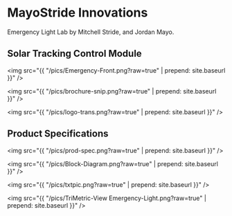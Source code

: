 # MayoStride Innovations

Emergency Light Lab by Mitchell Stride, and Jordan Mayo.

## Solar Tracking Control Module

<img src="{{ "/pics/Emergency-Front.png?raw=true" | prepend: site.baseurl }}" />

<img src="{{ "/pics/brochure-snip.png?raw=true" | prepend: site.baseurl }}" />

<img src="{{ "/pics/logo-trans.png?raw=true" | prepend: site.baseurl }}" />

## Product Specifications

<img src="{{ "/pics/prod-spec.png?raw=true" | prepend: site.baseurl }}" />

<img src="{{ "/pics/Block-Diagram.png?raw=true" | prepend: site.baseurl }}" />

<img src="{{ "/pics/txtpic.png?raw=true" | prepend: site.baseurl }}" />

<img src="{{ "/pics/TriMetric-View Emergency-Light.png?raw=true" | prepend: site.baseurl }}" />
